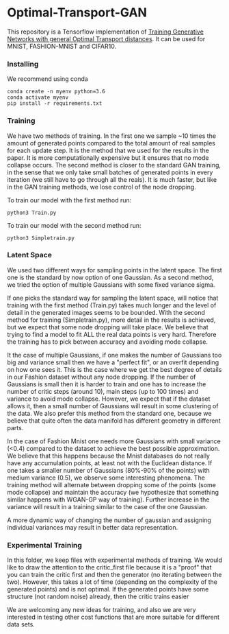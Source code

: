 # Optimal-Transport-GAN

This repository is a Tensorflow implementation of [Training Generative Networks with general Optimal Transport distances](https://arxiv.org/abs/1910.00535). It can be used for MNIST, FASHION-MNIST and CIFAR10.


### Installing

We recommend using conda
```
conda create -n myenv python=3.6
conda activate myenv
pip install -r requirements.txt
```

### Training
We have two methods of training. In the first one we sample ~10 times the amount of generated points
compared to the total amount of real samples for each update step. It is the method that we 
used for the results in the paper. It is more computationally expensive but it ensures 
that no mode collapse occurs. The second method is closer to the standard 
GAN training, in the sense that we only take small batches of generated 
points in every iteration (we still have to go through all the reals).
It is much faster, but like in the GAN training methods, we lose control
of the node dropping.

To train our model with the first method run:
```
python3 Train.py
```

To train our model with the second method run:
```
python3 Simpletrain.py
```

### Latent Space
We used two different ways for sampling points in the latent 
space. The first one is the standard by now option of one Gaussian. As a 
second method, we tried the option of multiple Gaussians  with some 
fixed variance sigma. 

If one picks the standard way for sampling the latent space, will notice that
training with the first method (Train.py) takes much longer and the level 
of detail in the generated images seems to be bounded. 
With the second method for training (Simpletrain.py), more 
detail in the results is achieved, but we expect that some node dropping will take
place. We believe that trying to find a model to fit ALL the real data points is 
very hard. Therefore the training has to pick between accuracy and avoiding 
mode collapse. 

It the case of multiple Gaussians, if one makes the number of Gaussians 
too big and  variance small then we have a "perfect fit", or an overfit depending on 
how one sees it. This is the case where we get the best degree of 
details in our Fashion dataset without any node dropping. 
If the number of Gaussians is small then 
it is harder to train and one has to increase the number of critic 
steps (around 10), main steps (up to 100 times) and variance to avoid 
mode collapse. However, we expect that if the dataset allows it, then 
a small number of Gaussians will result in some clustering of the data. 
We also prefer this method from the standard one, because we believe 
that quite often the data manifold has different  geometry in different parts.


In the case of Fashion Mnist one needs more Gaussians with small variance (<0.4)
compared to the dataset to achieve the best possible approximation. 
We believe that this happens because the Mnist databases do not really 
have any accumulation points, at least not with the Euclidean distance. 
If one takes a smaller number of Gaussians (80%-90% of the points) with medium 
variance (0.5), we observe some interesting phenomena. The training 
method will alternate between dropping some of the points (some mode collapse) 
and  maintain the accuracy (we hypothesize that something similar happens with
WGAN-GP way of training). Further increase in the variance will result in a
training similar to the case of the one Gaussian. 

A more dynamic way of changing the number of gaussian and assigning 
individual variances may result in better data representation.

### Experimental Training

In this folder, we keep files with experimental methods of training.
We would like to draw the attention to the critic_first file because it 
is a "proof" that you can train the critic first and then the generator 
(no iterating between the two). However, this takes a lot of time (depending
 on the complexity of the generated points) and is  not optimal. If the
 generated points have some structure (not random noise) already,
 then the critic trains easier
 
 We are welcoming any new ideas for training, and also we are very 
 interested in testing other cost functions that are more suitable for different
 data sets.
